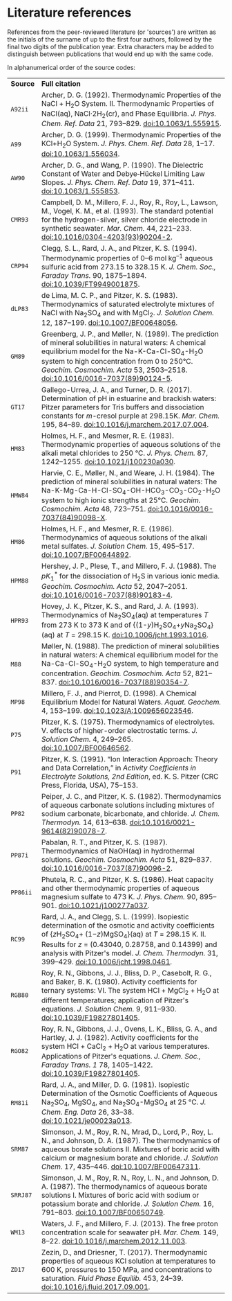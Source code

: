 # Literature references

References from the peer-reviewed literature (or 'sources') are written as the initials of the surname of up to the first four authors, followed by the final two digits of the publication year. Extra characters may be added to distinguish between publications that would end up with the same code.

In alphanumerical order of the source codes:

<table><tr>

<td><strong>Source</strong></td>
<td><strong>Full citation</strong></td>
</tr><tr>

<td id="A92ii"><code>A92ii</code></td>
<td>Archer, D. G. (1992). Thermodynamic Properties of the NaCl + H<sub>2</sub>O System. II. Thermodynamic Properties of NaCl(aq), NaCl·2H<sub>2</sub>(cr), and Phase Equilibria. <i>J. Phys. Chem. Ref. Data</i> 21, 793–829. <a href="https://doi.org/10.1063/1.555915">doi:10.1063/1.555915</a>.</td></tr><tr>

<td id="A99"><code>A99</code></td>
<td>Archer, D. G. (1999). Thermodynamic Properties of the KCl+H<sub>2</sub>O System. <i>J. Phys. Chem. Ref. Data</i> 28, 1–17. <a href="https://doi.org/10.1063/1.556034">doi:10.1063/1.556034</a>.</td></tr><tr>

<td id="AW90"><code>AW90</code></td>
<td>Archer, D. G., and Wang, P. (1990). The Dielectric Constant of Water and Debye‐Hückel Limiting Law Slopes. <i>J. Phys. Chem. Ref. Data</i> 19, 371–411. <a href="https://doi.org/10.1063/1.555853">doi:10.1063/1.555853</a>.</td></tr><tr>

<td id="CMR93"><code>CMR93</code></td>
<td>Campbell, D. M., Millero, F. J., Roy, R., Roy, L., Lawson, M., Vogel, K. M., et al. (1993). The standard potential for the hydrogen-silver, silver chloride electrode in synthetic seawater. <i>Mar. Chem.</i> 44, 221–233. <a href="https://doi.org/10.1016/0304-4203(93)90204-2">doi:10.1016/0304-4203(93)90204-2</a>.</td></tr><tr>

<td id="CRP94"><code>CRP94</code></td>
<td>Clegg, S. L., Rard, J. A., and Pitzer, K. S. (1994). Thermodynamic properties of 0–6 mol kg<sup>–1</sup> aqueous sulfuric acid from 273.15 to 328.15 K. <i>J. Chem. Soc., Faraday Trans.</i> 90, 1875–1894. <a href="https://doi.org/10.1039/FT9949001875">doi:10.1039/FT9949001875</a>.</td></tr><tr>

<td id="dLP83"><code>dLP83</code></td>
<td>de Lima, M. C. P., and Pitzer, K. S. (1983). Thermodynamics of saturated electrolyte mixtures of NaCl with Na<sub>2</sub>SO<sub>4</sub> and with MgCl<sub>2</sub>. <i>J. Solution Chem.</i> 12, 187–199. <a href="https://doi.org/10.1007/BF00648056">doi:10.1007/BF00648056</a>.</td></tr><tr>

<td id="GM89"><code>GM89</code></td>
<td>Greenberg, J. P., and Møller, N. (1989). The prediction of mineral solubilities in natural waters: A chemical equilibrium model for the Na-K-Ca-Cl-SO<sub>4</sub>-H<sub>2</sub>O system to high concentration from 0 to 250°C. <i>Geochim. Cosmochim. Acta</i> 53, 2503–2518. <a href="https://doi.org/10.1016/0016-7037(89)90124-5">doi:10.1016/0016-7037(89)90124-5</a>.</td></tr><tr>

<td id="GT17"><code>GT17</code></td>
<td>Gallego-Urrea, J. A., and Turner, D. R. (2017). Determination of pH in estuarine and brackish waters: Pitzer parameters for Tris buffers and dissociation constants for <i>m</i>-cresol purple at 298.15K. <i>Mar. Chem.</i> 195, 84–89. <a href="https://doi.org/10.1016/j.marchem.2017.07.004">doi:10.1016/j.marchem.2017.07.004</a>.</td></tr><tr>

<td id="HM83"><code>HM83</code></td>
<td>Holmes, H. F., and Mesmer, R. E. (1983). Thermodynamic properties of aqueous solutions of the alkali metal chlorides to 250 °C. <i>J. Phys. Chem.</i> 87, 1242–1255. <a href="https://doi.org/10.1021/j100230a030">doi:10.1021/j100230a030</a>.</td></tr><tr>

<td id="HMW84"><code>HMW84</code></td>
<td>Harvie, C. E., Møller, N., and Weare, J. H. (1984). The prediction of mineral solubilities in natural waters: The Na-K-Mg-Ca-H-Cl-SO<sub>4</sub>-OH-HCO<sub>3</sub>-CO<sub>3</sub>-CO<sub>2</sub>-H<sub>2</sub>O system to high ionic strengths at 25°C. <i>Geochim. Cosmochim. Acta</i> 48, 723–751. <a href="https://doi.org/10.1016/0016-7037(84)90098-X">doi:10.1016/0016-7037(84)90098-X</a>.</td></tr><tr>

<td id="HM86"><code>HM86</code></td>
<td>Holmes, H. F., and Mesmer, R. E. (1986). Thermodynamics of aqueous solutions of the alkali metal sulfates. <i>J. Solution Chem.</i> 15, 495–517. <a href="https://doi.org/10.1007/BF00644892">doi:10.1007/BF00644892</a>.</td></tr><tr>

<td id="HPM88"><code>HPM88</code></td>
<td>Hershey, J. P., Plese, T., and Millero, F. J. (1988). The <i>pK</i><sub>1</sub><sup>* </sup> for the dissociation of H<sub>2</sub>S in various ionic media. <i>Geochim. Cosmochim. Acta</i> 52, 2047–2051. <a href="https://doi.org/10.1016/0016-7037(88)90183-4">doi:10.1016/0016-7037(88)90183-4</a>.</td></tr><tr>

<td id="HPR93"><code>HPR93</code></td>
<td>Hovey, J. K., Pitzer, K. S., and Rard, J. A. (1993). Thermodynamics of Na<sub>2</sub>SO<sub>4</sub>(aq) at temperatures <i>T</i> from 273 K to 373 K and of {(1-<i>y</i>)H<sub>2</sub>SO<sub>4</sub>+<i>y</i>Na<sub>2</sub>SO<sub>4</sub>}(aq) at <i>T</i> = 298.15 K.  <a href="https://doi.org/10.1006/jcht.1993.1016">doi:10.1006/jcht.1993.1016</a>.</td></tr><tr>

<td id="M88"><code>M88</code></td>
<td>Møller, N. (1988). The prediction of mineral solubilities in natural waters: A chemical equilibrium model for the Na-Ca-Cl-SO<sub>4</sub>-H<sub>2</sub>O system, to high temperature and concentration. <i>Geochim. Cosmochim. Acta</i> 52, 821–837. <a href="https://doi.org/10.1016/0016-7037(88)90354-7">doi:10.1016/0016-7037(88)90354-7</a>.</td></tr><tr>

<td id="MP98"><code>MP98</code></td>
<td>Millero, F. J., and Pierrot, D. (1998). A Chemical Equilibrium Model for Natural Waters. <i>Aquat. Geochem.</i> 4, 153–199. <a href="https://doi.org/10.1023/A:1009656023546">doi:10.1023/A:1009656023546</a>.</td></tr><tr>

<td id="P75"><code>P75</code></td>
<td>Pitzer, K. S. (1975). Thermodynamics of electrolytes. V. effects of higher-order electrostatic terms. <i>J. Solution Chem.</i> 4, 249–265. <a href="https://doi.org/10.1007/BF00646562">doi:10.1007/BF00646562</a>.</td></tr><tr>

<td id="P91"><code>P91</code></td>
<td>Pitzer, K. S. (1991). “Ion Interaction Approach: Theory and Data Correlation,” in <i>Activity Coefficients in Electrolyte Solutions, 2nd Edition</i>, ed. K. S. Pitzer (CRC Press, Florida, USA), 75–153.</td></tr><tr>

<td id="PP82"><code>PP82</code></td>
<td>Peiper, J. C., and Pitzer, K. S. (1982). Thermodynamics of aqueous carbonate solutions including mixtures of sodium carbonate, bicarbonate, and chloride. <i>J. Chem. Thermodyn.</i> 14, 613–638. <a href="https://doi.org/10.1016/0021-9614(82)90078-7">doi:10.1016/0021-9614(82)90078-7</a>.</td></tr><tr>

<td id="PP87i"><code>PP87i</code></td>
<td>Pabalan, R. T., and Pitzer, K. S. (1987). Thermodynamics of NaOH(aq) in hydrothermal solutions. <i>Geochim. Cosmochim. Acta</i> 51, 829–837. <a href="https://doi.org/10.1016/0016-7037(87)90096-2">doi:10.1016/0016-7037(87)90096-2</a>.</td></tr><tr>

<td id="PP86ii"><code>PP86ii</code></td>
<td>Phutela, R. C., and Pitzer, K. S. (1986). Heat capacity and other thermodynamic properties of aqueous magnesium sulfate to 473 K. <i>J. Phys. Chem.</i> 90, 895–901. <a href="https://doi.org/10.1021/j100277a037">doi:10.1021/j100277a037</a>.</td></tr><tr>

<td id="RC99"><code>RC99</code></td>
<td>Rard, J. A., and Clegg, S. L. (1999). Isopiestic determination of the osmotic and activity coefficients of {<i>z</i>H<sub>2</sub>SO<sub>4</sub>+ (1−<i>z</i>)MgSO<sub>4</sub>}(aq) at <i>T</i> = 298.15 K. II. Results for <i>z</i> = (0.43040, 0.28758, and 0.14399) and analysis with Pitzer's model. <i>J. Chem. Thermodyn.</i> 31, 399–429. <a href="https://doi.org/10.1006/jcht.1998.0461">doi:10.1006/jcht.1998.0461</a>.</td></tr><tr>

<td id="RGB80"><code>RGB80</code></td>
<td>Roy, R. N., Gibbons, J. J., Bliss, D. P., Casebolt, R. G., and Baker, B. K. (1980). Activity coefficients for ternary systems: VI. The system HCl + MgCl<sub>2</sub> + H<sub>2</sub>O at different temperatures; application of Pitzer's equations. <i>J. Solution Chem.</i> 9, 911–930. <a href="https://doi.org/10.1039/F19827801405">doi:10.1039/F19827801405</a>.</td></tr><tr>

<td id="RGO82"><code>RGO82</code></td>
<td>Roy, R. N., Gibbons, J. J., Ovens, L. K., Bliss, G. A., and Hartley, J. J. (1982). Activity coefficients for the system HCl + CaCl<sub>2</sub> + H<sub>2</sub>O at various temperatures. Applications of Pitzer's equations. <i>J. Chem. Soc., Faraday Trans. 1</i> 78, 1405–1422. <a href="https://doi.org/10.1039/F19827801405">doi:10.1039/F19827801405</a>.</td></tr><tr>

<td id="RM81i"><code>RM81i</code></td>
<td>Rard, J. A., and Miller, D. G. (1981). Isopiestic Determination of the Osmotic Coefficients of Aqueous Na<sub>2</sub>SO<sub>4</sub>, MgSO<sub>4</sub>, and Na<sub>2</sub>SO<sub>4</sub>-MgSO<sub>4</sub> at 25 °C. <i>J. Chem. Eng. Data</i> 26, 33–38. <a href="https://doi.org/10.1021/je00023a013">doi:10.1021/je00023a013</a>.</td></tr><tr>

<td id="SRM87"><code>SRM87</code></td>
<td>Simonson, J. M., Roy, R. N., Mrad, D., Lord, P., Roy, L. N., and Johnson, D. A. (1987). The thermodynamics of aqueous borate solutions II. Mixtures of boric acid with calcium or magnesium borate and chloride. <i>J. Solution Chem.</i> 17, 435–446. <a href="https://doi.org/10.1007/BF00647311">doi:10.1007/BF00647311</a>.</td></tr><tr>

<td id="SRRJ87"><code>SRRJ87</code></td>
<td>Simonson, J. M., Roy, R. N., Roy, L. N., and Johnson, D. A. (1987). The thermodynamics of aqueous borate solutions I. Mixtures of boric acid with sodium or potassium borate and chloride. <i>J. Solution Chem.</i> 16, 791–803. <a href="https://doi.org/10.1007/BF00650749">doi:10.1007/BF00650749</a>.</td></tr><tr>

<td id="WM13"><code>WM13</code></td>
<td>Waters, J. F., and Millero, F. J. (2013). The free proton concentration scale for seawater pH. <i>Mar. Chem.</i> 149, 8–22. <a href="https://doi.org/10.1016/j.marchem.2012.11.003">doi:10.1016/j.marchem.2012.11.003</a>.</td></tr><tr>

<td id="ZD17"><code>ZD17</code></td>
<td>Zezin, D., and Driesner, T. (2017). Thermodynamic properties of aqueous KCl solution at temperatures to 600 K, pressures to 150 MPa, and concentrations to saturation. <i>Fluid Phase Equilib.</i> 453, 24–39. <a href="https://doi.org/10.1016/j.fluid.2017.09.001">doi:10.1016/j.fluid.2017.09.001</a>.</td>

</tr></table>
